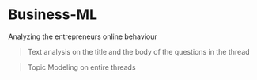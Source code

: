 # Business-ML
Analyzing the entrepreneurs online behaviour

> Text analysis on the title and the body of the questions in the thread

> Topic Modeling on entire threads

